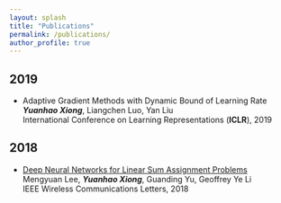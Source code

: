```yaml
---
layout: splash
title: "Publications"
permalink: /publications/
author_profile: true
---
```


## 2019
- Adaptive Gradient Methods with Dynamic Bound of Learning Rate  
***Yuanhao Xiong***, Liangchen Luo, Yan Liu  
International Conference on Learning Representations (**ICLR**), 2019

## 2018
- [Deep Neural Networks for Linear Sum Assignment Problems](https://ieeexplore.ieee.org/stamp/stamp.jsp?tp=&arnumber=8371290)  
Mengyuan Lee, ***Yuanhao Xiong***, Guanding Yu, Geoffrey Ye Li  
IEEE Wireless Communications Letters, 2018



